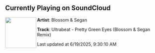 ## Currently Playing on SoundCloud

[<img align="left" width="100" src="https://i1.sndcdn.com/artworks-I9AF78IXFytZeul2-084PUA-t500x500.jpg">](https://soundcloud.com/blossomdj/pretty-green-eyes?in=saxurn/sets/relax)

**Artist**: Blossom & Segan 

**Track**: Ultrabeat - Pretty Green Eyes (Blossom & Segan Remix)

Last updated at 6/19/2025, 9:30:10 AM
